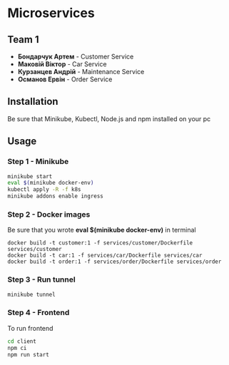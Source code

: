 # Microservices

## Team 1
- **Бондарчук Артем** - Customer Service
- **Маковій Віктор** - Car Service
- **Курзанцев Андрій** - Maintenance Service
- **Османов Ервін** - Order Service

## Installation
Be sure that Minikube, Kubectl, Node.js and npm installed on your pc

## Usage

### Step 1 - Minikube
```bash
minikube start
eval $(minikube docker-env)
kubectl apply -R -f k8s
minikube addons enable ingress
```

### Step 2 - Docker images
Be sure that you wrote **eval $(minikube docker-env)** in terminal
```
docker build -t customer:1 -f services/customer/Dockerfile services/customer
docker build -t car:1 -f services/car/Dockerfile services/car
docker build -t order:1 -f services/order/Dockerfile services/order
```

### Step 3 - Run tunnel
```bash
minikube tunnel
```

### Step 4 - Frontend
To run frontend
```bash
cd client
npm ci
npm run start
```
